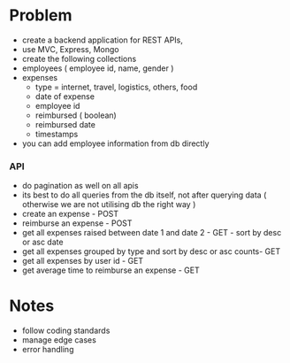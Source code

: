 # Problem
- create a backend application for REST APIs,
- use MVC, Express, Mongo
- create the following collections
- employees ( employee id, name, gender )
- expenses
    - type = internet, travel, logistics, others, food
    - date of expense
    - employee id
    - reimbursed ( boolean)
    - reimbursed date
    - timestamps
- you can add employee information from db directly
### API
- do pagination as well on all apis
- its best to do all queries from the db itself, not after querying data ( otherwise we are not utilising db the right way )
- create an expense - POST
- reimburse an expense - POST
- get all expenses raised between date 1 and date 2 - GET - sort by desc or asc date
- get all expenses grouped by type and sort by desc or asc counts- GET
- get all expenses by user id - GET
- get average time to reimburse an expense - GET
# Notes
- follow coding standards
- manage edge cases
- error handling